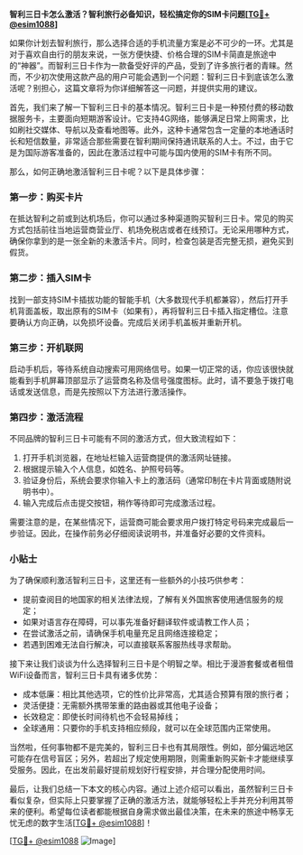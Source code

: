 **智利三日卡怎么激活？智利旅行必备知识，轻松搞定你的SIM卡问题[[TG💪+ @esim1088](https://t.me/s/esim1088)]**

如果你计划去智利旅行，那么选择合适的手机流量方案是必不可少的一环。尤其是对于喜欢自由行的朋友来说，一张方便快捷、价格合理的SIM卡简直是旅途中的“神器”。而智利三日卡作为一款备受好评的产品，受到了许多旅行者的青睐。然而，不少初次使用这款产品的用户可能会遇到一个问题：智利三日卡到底该怎么激活呢？别担心，这篇文章将为你详细解答这一问题，并提供实用的建议。

首先，我们来了解一下智利三日卡的基本情况。智利三日卡是一种预付费的移动数据服务卡，主要面向短期游客设计。它支持4G网络，能够满足日常上网需求，比如刷社交媒体、导航以及查看地图等。此外，这种卡通常包含一定量的本地通话时长和短信数量，非常适合那些需要在智利期间保持通讯联系的人士。不过，由于它是为国际游客准备的，因此在激活过程中可能与国内使用的SIM卡有所不同。

那么，如何正确地激活智利三日卡呢？以下是具体步骤：

### 第一步：购买卡片
在抵达智利之前或到达机场后，你可以通过多种渠道购买智利三日卡。常见的购买方式包括前往当地运营商营业厅、机场免税店或者在线预订。无论采用哪种方式，确保你拿到的是一张全新的未激活卡片。同时，检查包装是否完整无损，避免买到假货。

### 第二步：插入SIM卡
找到一部支持SIM卡插拔功能的智能手机（大多数现代手机都兼容），然后打开手机背面盖板，取出原有的SIM卡（如果有），再将智利三日卡插入指定槽位。注意要确认方向正确，以免损坏设备。完成后关闭手机盖板并重新开机。

### 第三步：开机联网
启动手机后，等待系统自动搜索可用网络信号。如果一切正常的话，你应该很快就能看到手机屏幕顶部显示了运营商名称及信号强度图标。此时，请不要急于拨打电话或发送信息，而是先按照以下方法进行激活操作。

### 第四步：激活流程
不同品牌的智利三日卡可能有不同的激活方式，但大致流程如下：
1. 打开手机浏览器，在地址栏输入运营商提供的激活网址链接。
2. 根据提示输入个人信息，如姓名、护照号码等。
3. 验证身份后，系统会要求你输入卡上的激活码（通常印制在卡片背面或随附说明书中）。
4. 输入完成后点击提交按钮，稍作等待即可完成激活过程。

需要注意的是，在某些情况下，运营商可能会要求用户拨打特定号码来完成最后一步验证。因此，在操作前务必仔细阅读说明书，并准备好必要的文件资料。

### 小贴士
为了确保顺利激活智利三日卡，这里还有一些额外的小技巧供参考：
- 提前查阅目的地国家的相关法律法规，了解有关外国旅客使用通信服务的规定；
- 如果对语言存在障碍，可以事先准备好翻译软件或请教工作人员；
- 在尝试激活之前，请确保手机电量充足且网络连接稳定；
- 若遇到困难无法自行解决，可以直接联系客服热线寻求帮助。

接下来让我们谈谈为什么选择智利三日卡是个明智之举。相比于漫游套餐或者租借WiFi设备而言，智利三日卡具有诸多优势：
- 成本低廉：相比其他选项，它的性价比非常高，尤其适合预算有限的旅行者；
- 灵活便捷：无需额外携带笨重的路由器或其他电子设备；
- 长效稳定：即使长时间待机也不会轻易掉线；
- 全球通用：只要你的手机支持相应频段，就可以在全球范围内正常使用。

当然啦，任何事物都不是完美的，智利三日卡也有其局限性。例如，部分偏远地区可能存在信号盲区；另外，若超出了规定使用期限，则需重新购买新卡才能继续享受服务。因此，在出发前最好提前规划好行程安排，并合理分配使用时间。

最后，让我们总结一下本文的核心内容。通过上述介绍可以看出，虽然智利三日卡看似复杂，但实际上只要掌握了正确的激活方法，就能够轻松上手并充分利用其带来的便利。希望每位读者都能根据自身需求做出最佳决策，在未来的旅途中畅享无忧无虑的数字生活[[TG💪+ @esim1088](https://t.me/s/esim1088)]！

[[TG💪+ @esim1088](https://t.me/s/esim1088) ![Image](https://i.postimg.cc/4NQfJmqS/Snipaste-2025-05-13-00-14-12.png)]